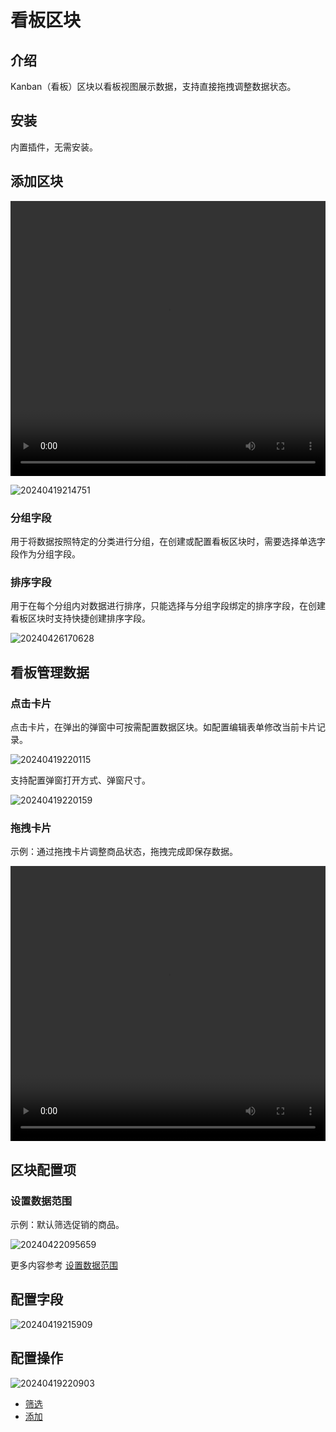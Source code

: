 # 看板区块

<PluginInfo name="block-kanban"></PluginInfo>

## 介绍

Kanban（看板）区块以看板视图展示数据，支持直接拖拽调整数据状态。

## 安装

内置插件，无需安装。

## 添加区块

<video width="100%" height="440" controls>
      <source src="https://static-docs.nocobase.com/20240419214551.mp4" type="video/mp4">
</video>

![20240419214751](https://static-docs.nocobase.com/20240419214751.png)

### 分组字段

用于将数据按照特定的分类进行分组，在创建或配置看板区块时，需要选择单选字段作为分组字段。

### 排序字段

用于在每个分组内对数据进行排序，只能选择与分组字段绑定的排序字段，在创建看板区块时支持快捷创建排序字段。

![20240426170628](https://nocobase-docs.oss-cn-beijing.aliyuncs.com/20240426170628.png)

## 看板管理数据

### 点击卡片

点击卡片，在弹出的弹窗中可按需配置数据区块。如配置编辑表单修改当前卡片记录。

![20240419220115](https://static-docs.nocobase.com/20240419220115.png)

支持配置弹窗打开方式、弹窗尺寸。

![20240419220159](https://static-docs.nocobase.com/20240419220159.png)

### 拖拽卡片

示例：通过拖拽卡片调整商品状态，拖拽完成即保存数据。

<video width="100%" height="440" controls>
      <source src="https://static-docs.nocobase.com/20240419221247.mp4" type="video/mp4">
</video>

## 区块配置项

### 设置数据范围

示例：默认筛选促销的商品。

![20240422095659](https://static-docs.nocobase.com/20240422095659.png)

更多内容参考 [设置数据范围](/handbook/ui/blocks/block-settings/data-scope)

## 配置字段

![20240419215909](https://static-docs.nocobase.com/20240419215909.png)

## 配置操作

![20240419220903](https://static-docs.nocobase.com/20240419220903.png)

- [筛选](/handbook/ui/actions/types/filter)
- [添加](/handbook/ui/actions/types/add-new)
